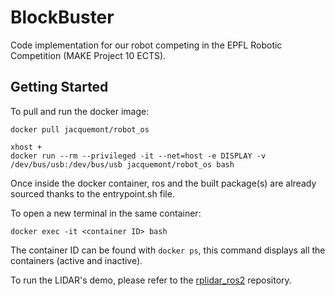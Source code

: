 # BlockBuster
Code implementation for our robot competing in the EPFL Robotic Competition (MAKE Project 10 ECTS).

## Getting Started

To pull and run the docker image:
```
docker pull jacquemont/robot_os

xhost +
docker run --rm --privileged -it --net=host -e DISPLAY -v /dev/bus/usb:/dev/bus/usb jacquemont/robot_os bash
```
Once inside the docker container, ros and the built package(s) are already sourced thanks to the entrypoint.sh file.

To open a new terminal in the same container:
```
docker exec -it <container ID> bash
```
The container ID can be found with `docker ps`, this command displays all the containers (active and inactive).

To run the LIDAR's demo, please refer to the [rplidar_ros2]([/guides/content/editing-an-existing-page](https://github.com/babakhani/rplidar_ros2)https://github.com/babakhani/rplidar_ros2) repository.


